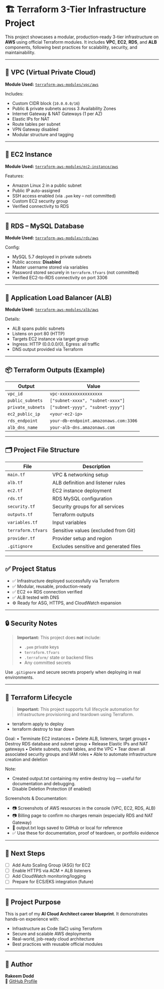 # 🏗️ Terraform 3-Tier Infrastructure Project

This project showcases a modular, production-ready 3-tier infrastructure on **AWS** using official Terraform modules. It includes **VPC**, **EC2**, **RDS**, and **ALB** components, following best practices for scalability, security, and maintainability.

---

## 🔹 VPC (Virtual Private Cloud)

**Module Used:** [`terraform-aws-modules/vpc/aws`](https://github.com/terraform-aws-modules/terraform-aws-vpc)

Includes:

- Custom CIDR block (`10.0.0.0/16`)
- Public & private subnets across 3 Availability Zones
- Internet Gateway & NAT Gateways (1 per AZ)
- Elastic IPs for NAT
- Route tables per subnet
- VPN Gateway disabled
- Modular structure and tagging

---

## 🔹 EC2 Instance

**Module Used:** [`terraform-aws-modules/ec2-instance/aws`](https://github.com/terraform-aws-modules/terraform-aws-ec2-instance)

Features:

- Amazon Linux 2 in a public subnet
- Public IP auto-assigned
- SSH access enabled (via `.pem` key – not committed)
- Custom EC2 security group
- Verified connectivity to RDS

---

## 🔹 RDS – MySQL Database

**Module Used:** [`terraform-aws-modules/rds/aws`](https://github.com/terraform-aws-modules/terraform-aws-rds)

Config:

- MySQL 5.7 deployed in private subnets
- Public access: **Disabled**
- Master username stored via variables
- Password stored securely in `terraform.tfvars` (not committed)
- Verified EC2-to-RDS connectivity on port 3306

---

## 🔹 Application Load Balancer (ALB)

**Module Used:** [`terraform-aws-modules/alb/aws`](https://github.com/terraform-aws-modules/terraform-aws-alb)

Details:

- ALB spans public subnets
- Listens on port 80 (HTTP)
- Targets EC2 instance via target group
- Ingress: HTTP (0.0.0.0/0), Egress: all traffic
- DNS output provided via Terraform

---

## 📦 Terraform Outputs (Example)

| Output             | Value                                |
|--------------------|--------------------------------------|
| `vpc_id`           | `vpc-xxxxxxxxxxxxxxxxx`              |
| `public_subnets`   | `["subnet-xxxx", "subnet-xxxx"]`     |
| `private_subnets`  | `["subnet-yyyy", "subnet-yyyy"]`     |
| `ec2_public_ip`    | `<your-ec2-ip>`                      |
| `rds_endpoint`     | `your-db-endpoint.amazonaws.com:3306`|
| `alb_dns_name`     | `your-alb-dns.amazonaws.com`         |

---

## 🗂️ Project File Structure

| File             | Description                                      |
|------------------|--------------------------------------------------|
| `main.tf`        | VPC & networking setup                           |
| `alb.tf`         | ALB definition and listener rules                |
| `ec2.tf`         | EC2 instance deployment                          |
| `rds.tf`         | RDS MySQL configuration                          |
| `security.tf`    | Security groups for all services                 |
| `outputs.tf`     | Terraform outputs                                |
| `variables.tf`   | Input variables                                  |
| `terraform.tfvars` | Sensitive values (excluded from Git)          |
| `provider.tf`    | Provider setup and region                        |
| `.gitignore`     | Excludes sensitive and generated files           |

---

## ✅ Project Status

- ✅ Infrastructure deployed successfully via Terraform
- ✅ Modular, reusable, production-ready
- ✅ EC2 ↔ RDS connection verified
- ✅ ALB tested with DNS
- ⚙️ Ready for ASG, HTTPS, and CloudWatch expansion

---

## 🔒 Security Notes

> **Important:** This project does **not** include:
> - `.pem` private keys  
> - `terraform.tfvars`  
> - `.terraform/` state or backend files  
> - Any committed secrets

Use `.gitignore` and secure secrets properly when deploying in real environments.

---

## 🔄 Terraform Lifecycle

> **Important:** This project supports full lifecycle automation for infrastructure provisioning and teardown using Terraform.

- terraform apply to deploy
- terraform destroy to tear down

Goal:
	•	Terminate EC2 instances
	•	Delete ALB, listeners, target groups
	•	Destroy RDS database and subnet group
	•	Release Elastic IPs and NAT gateways
	•	Delete subnets, route tables, and the VPC
	•	Tear down all associated security groups and IAM roles
    •	Able to automate infrastructure creation and deletion

Note:

- Created output.txt containing my entire destroy log — useful for documentation and debugging.
- Disable Deletion Protection (if enabled)


Screenshots & Documentation:
- 📷 Screenshots of AWS resources in the console (VPC, EC2, RDS, ALB)
- 📷 Billing page to confirm no charges remain (especially RDS and NAT Gateway)
- 📄 output.txt logs saved to GitHub or local for reference
- ✅ Use these for documentation, proof of teardown, or portfolio evidence

---

## 🔄 Next Steps

- [ ] Add Auto Scaling Group (ASG) for EC2
- [ ] Enable HTTPS via ACM + ALB listeners
- [ ] Add CloudWatch monitoring/logging
- [ ] Prepare for ECS/EKS integration (future)

---

## 📌 Project Purpose

This is part of my **AI Cloud Architect career blueprint**. It demonstrates hands-on experience with:

- Infrastructure as Code (IaC) using Terraform
- Secure and scalable AWS deployments
- Real-world, job-ready cloud architecture
- Best practices with reusable official modules

---

## 👤 Author

**Rakeem Dodd**  
🔗 [GitHub Profile](https://github.com/rakeemdodd)